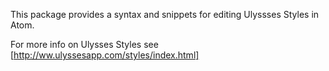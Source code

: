 This package provides a syntax and snippets for editing Ulyssses Styles in Atom.

For more info on Ulysses Styles see [http://ww.ulyssesapp.com/styles/index.html]
